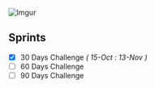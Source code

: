 ![Imgur](https://i.imgur.com/xc2K3tj.jpg)

## Sprints
- [x] 30 Days Challenge _( 15-Oct : 13-Nov )_
- [ ] 60 Days Challenge
- [ ] 90 Days Challenge

